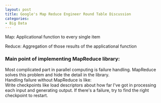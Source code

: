 ```yaml
---
layout: post
title: Google's Map Reduce Engineer Round Table Discussion
categories:
- Big Data
---
```


Map: Applicational function to every single item

Reduce: Aggregation of those results of the applicational function

### Main point of implementing MapReduce library:
Most complicated part in parallel computing is failure handling. MapReduce solves this problem and hide the detail in the library.  
Handling failure without MapReduce is like:  
Write checkpoints like load descriptors about how far I've got in processing each input and generating output. If there's a failure, try to find the right checkpoint to restart.

